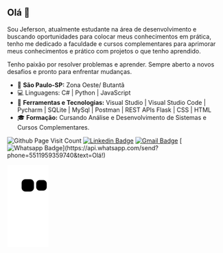 ## Olá 👋

Sou Jeferson, atualmente estudante na área de desenvolvimento e buscando oportunidades para colocar meus conhecimentos em prática, tenho me dedicado a faculdade e cursos complementares para aprimorar meus conhecimentos e prático com projetos o que tenho aprendido. 

Tenho paixão por resolver problemas e aprender. Sempre aberto a novos desafios e pronto para enfrentar mudanças.

- 📍  **São Paulo-SP:** Zona Oeste/ Butantã
- 💻 Linguagens: C# | Python | JavaScript
- 🔧 **Ferramentas e Tecnologias:** Visual Studio | Visual Studio Code | Pycharm | SQLite | MySql | Postman | REST APIs Flask | CSS | HTML 
- 🎓 **Formação:** Cursando Análise e Desenvolvimento de Sistemas e Cursos Complementares.

![Github Page Visit Count](https://komarev.com/ghpvc/?username=Jeferson-Oliveiraa) [![Linkedin Badge](https://img.shields.io/badge/-Jeferson%20Oliveira-6633cc?style=flat-square&logo=Linkedin&logoColor=white&link=https://www.linkedin.com/in/jeferson-oliveiraa)](https://www.linkedin.com/in/jeferson-oliveiraa)   [![Gmail Badge](https://img.shields.io/badge/-Jeferson143@hotmail.com-6633cc?style=flat-square&logo=Gmail&logoColor=white&link=mailto:Jeferson143@hotmail.com)](mailto:Jeferson143@hotmail.com)  [![Whatsapp Badge](https://img.shields.io/badge/-Whatsapp-4CA143?style=flat-square&labelColor=4CA143&logo=whatsapp&logoColor=white&link=https://api.whatsapp.com/send?phone=5511959359740&text=Olá!)](https://api.whatsapp.com/send?phone=5511959359740&text=Olá!)

![Snake animation](https://github.com/Jeferson-Oliveiraa/Jeferson-Oliveiraa/blob/output/github-contribution-grid-snake.svg)
